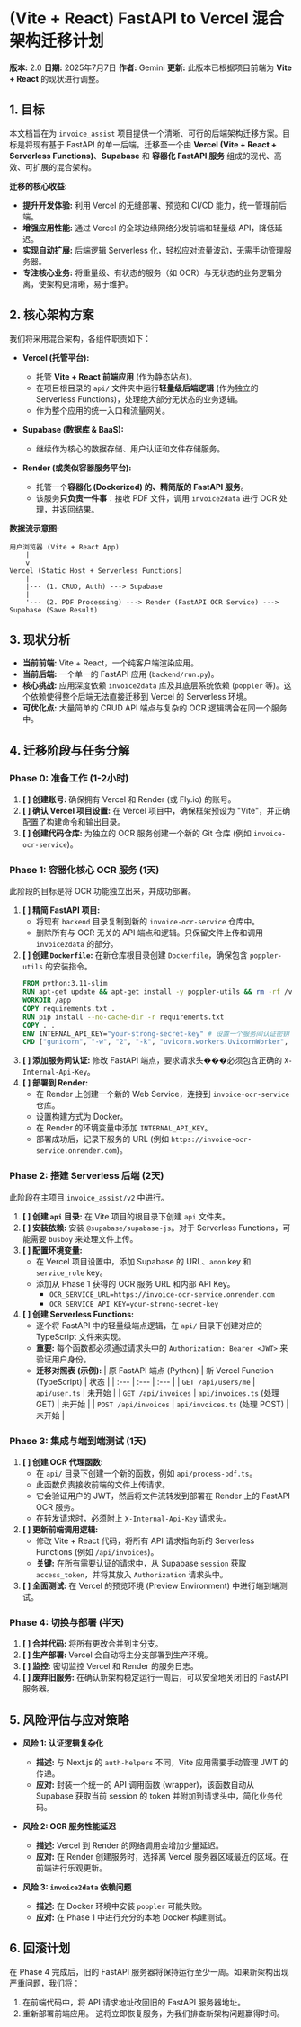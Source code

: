 # (Vite + React) FastAPI to Vercel 混合架构迁移计划

**版本:** 2.0
**日期:** 2025年7月7日
**作者:** Gemini
**更新:** 此版本已根据项目前端为 **Vite + React** 的现状进行调整。

## 1. 目标

本文档旨在为 `invoice_assist` 项目提供一个清晰、可行的后端架构迁移方案。目标是将现有基于 FastAPI 的单一后端，迁移至一个由 **Vercel (Vite + React + Serverless Functions)**、**Supabase** 和 **容器化 FastAPI 服务** 组成的现代、高效、可扩展的混合架构。

**迁移的核心收益:**
- **提升开发体验:** 利用 Vercel 的无缝部署、预览和 CI/CD 能力，统一管理前后端。
- **增强应用性能:** 通过 Vercel 的全球边缘网络分发前端和轻量级 API，降低延迟。
- **实现自动扩展:** 后端逻辑 Serverless 化，轻松应对流量波动，无需手动管理服务器。
- **专注核心业务:** 将重量级、有状态的服务（如 OCR）与无状态的业务逻辑分离，使架构更清晰，易于维护。

## 2. 核心架构方案

我们将采用混合架构，各组件职责如下：

- **Vercel (托管平台):**
  - 托管 **Vite + React 前端应用** (作为静态站点)。
  - 在项目根目录的 `api/` 文件夹中运行**轻量级后端逻辑** (作为独立的 Serverless Functions)，处理绝大部分无状态的业务逻辑。
  - 作为整个应用的统一入口和流量网关。

- **Supabase (数据库 & BaaS):**
  - 继续作为核心的数据存储、用户认证和文件存储服务。

- **Render (或类似容器服务平台):**
  - 托管一个**容器化 (Dockerized) 的、精简版的 FastAPI 服务**。
  - 该服务**只负责一件事**：接收 PDF 文件，调用 `invoice2data` 进行 OCR 处理，并返回结果。

**数据流示意图:**
```
用户浏览器 (Vite + React App)
    |
    v
Vercel (Static Host + Serverless Functions)
    |
    |--- (1. CRUD, Auth) ---> Supabase
    |
    '--- (2. PDF Processing) ---> Render (FastAPI OCR Service) ---> Supabase (Save Result)
```

## 3. 现状分析

- **当前前端:** Vite + React，一个纯客户端渲染应用。
- **当前后端:** 一个单一的 FastAPI 应用 (`backend/run.py`)。
- **核心挑战:** 应用深度依赖 `invoice2data` 库及其底层系统依赖 (`poppler` 等)。这个依赖使得整个后端无法直接迁移到 Vercel 的 Serverless 环境。
- **可优化点:** 大量简单的 CRUD API 端点与复杂的 OCR 逻辑耦合在同一个服务中。

## 4. 迁移阶段与任务分解

### Phase 0: 准备工作 (1-2小时)

1.  **[ ] 创建账号:** 确保拥有 Vercel 和 Render (或 Fly.io) 的账号。
2.  **[ ] 确认 Vercel 项目设置:** 在 Vercel 项目中，确保框架预设为 "Vite"，并正确配置了构建命令和输出目录。
3.  **[ ] 创建代码仓库:** 为独立的 OCR 服务创建一个新的 Git 仓库 (例如 `invoice-ocr-service`)。

### Phase 1: 容器化核心 OCR 服务 (1天)

此阶段的目标是将 OCR 功能独立出来，并成功部署。

1.  **[ ] 精简 FastAPI 项目:**
    - 将现有 `backend` 目录复制到新的 `invoice-ocr-service` 仓库中。
    - 删除所有与 OCR 无关的 API 端点和逻辑。只保留文件上传和调用 `invoice2data` 的部分。
2.  **[ ] 创建 `Dockerfile`:** 在新仓库根目录创建 `Dockerfile`，确保包含 `poppler-utils` 的安装指令。
    ```dockerfile
    FROM python:3.11-slim
    RUN apt-get update && apt-get install -y poppler-utils && rm -rf /var/lib/apt/lists/*
    WORKDIR /app
    COPY requirements.txt .
    RUN pip install --no-cache-dir -r requirements.txt
    COPY . .
    ENV INTERNAL_API_KEY="your-strong-secret-key" # 设置一个服务间认证密钥
    CMD ["gunicorn", "-w", "2", "-k", "uvicorn.workers.UvicornWorker", "main:app", "--bind", "0.0.0.0:8000"]
    ```
3.  **[ ] 添加服务间认证:** 修改 FastAPI 端点，要求请求头���必须包含正确的 `X-Internal-Api-Key`。
4.  **[ ] 部署到 Render:**
    - 在 Render 上创建一个新的 Web Service，连接到 `invoice-ocr-service` 仓库。
    - 设置构建方式为 Docker。
    - 在 Render 的环境变量中添加 `INTERNAL_API_KEY`。
    - 部署成功后，记录下服务的 URL (例如 `https://invoice-ocr-service.onrender.com`)。

### Phase 2: 搭建 Serverless 后端 (2天)

此阶段在主项目 `invoice_assist/v2` 中进行。

1.  **[ ] 创建 `api` 目录:** 在 Vite 项目的根目录下创建 `api` 文件夹。
2.  **[ ] 安装依赖:** 安装 `@supabase/supabase-js`。对于 Serverless Functions，可能需要 `busboy` 来处理文件上传。
3.  **[ ] 配置环境变量:**
    - 在 Vercel 项目设置中，添加 Supabase 的 URL、`anon` key 和 `service_role` key。
    - 添加从 Phase 1 获得的 OCR 服务 URL 和内部 API Key。
      - `OCR_SERVICE_URL=https://invoice-ocr-service.onrender.com`
      - `OCR_SERVICE_API_KEY=your-strong-secret-key`
4.  **[ ] 创建 Serverless Functions:**
    - 逐个将 FastAPI 中的轻量级端点逻辑，在 `api/` 目录下创建对应的 TypeScript 文件来实现。
    - **重要:** 每个函数都必须通过请求头中的 `Authorization: Bearer <JWT>` 来验证用户身份。
    - **迁移对照表 (示例):**
      | 原 FastAPI 端点 (Python) | 新 Vercel Function (TypeScript) | 状态 |
      | :--- | :--- | :--- |
      | `GET /api/users/me` | `api/user.ts` | 未开始 |
      | `GET /api/invoices` | `api/invoices.ts` (处理 GET) | 未开始 |
      | `POST /api/invoices` | `api/invoices.ts` (处理 POST) | 未开始 |

### Phase 3: 集成与端到端测试 (1天)

1.  **[ ] 创建 OCR 代理函数:**
    - 在 `api/` 目录下创建一个新的函数，例如 `api/process-pdf.ts`。
    - 此函数负责接收前端的文件上传请求。
    - 它会验证用户的 JWT，然后将文件流转发到部署在 Render 上的 FastAPI OCR 服务。
    - 在转发请求时，必须附上 `X-Internal-Api-Key` 请求头。
2.  **[ ] 更新前端调用逻辑:**
    - 修改 Vite + React 代码，将所有 API 请求指向新的 Serverless Functions (例如 `/api/invoices`)。
    - **关键:** 在所有需要认证的请求中，从 Supabase `session` 获取 `access_token`，并将其放入 `Authorization` 请求头中。
3.  **[ ] 全面测试:** 在 Vercel 的预览环境 (Preview Environment) 中进行端到端测试。

### Phase 4: 切换与部署 (半天)

1.  **[ ] 合并代码:** 将所有更改合并到主分支。
2.  **[ ] 生产部署:** Vercel 会自动将主分支部署到生产环境。
3.  **[ ] 监控:** 密切监控 Vercel 和 Render 的服务日志。
4.  **[ ] 废弃旧服务:** 在确认新架构稳定运行一周后，可以安全地关闭旧的 FastAPI 服务器。

## 5. 风险评估与应对策略

- **风险 1: 认证逻辑复杂化**
  - **描述:** 与 Next.js 的 `auth-helpers` 不同，Vite 应用需要手动管理 JWT 的传递。
  - **应对:** 封装一个统一的 API 调用函数 (wrapper)，该函数自动从 Supabase 获取当前 session 的 token 并附加到请求头中，简化业务代码。

- **风险 2: OCR 服务性能延迟**
  - **描述:** Vercel 到 Render 的网络调用会增加少量延迟。
  - **应对:** 在 Render 创建服务时，选择离 Vercel 服务器区域最近的区域。在前端进行乐观更新。

- **风险 3: `invoice2data` 依赖问题**
  - **描述:** 在 Docker 环境中安装 `poppler` 可能失败。
  - **应对:** 在 Phase 1 中进行充分的本地 Docker 构建测试。

## 6. 回滚计划

在 Phase 4 完成后，旧的 FastAPI 服务器将保持运行至少一周。如果新架构出现严重问题，我们将：
1.  在前端代码中，将 API 请求地址改回旧的 FastAPI 服务器地址。
2.  重新部署前端应用。
这将立即恢复服务，为我们排查新架构问题赢得时间。